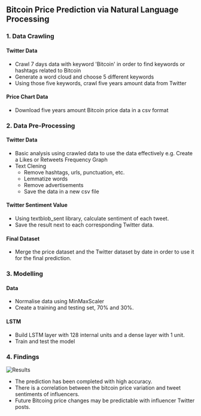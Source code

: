 ## Bitcoin Price Prediction via Natural Language Processing

### 1. Data Crawling
#### Twitter Data
- Crawl 7 days data with keyword 'Bitcoin' in order to find keywords or hashtags related to Bitcoin
- Generate a word cloud and choose 5 different keywords
- Using those five keywords, crawl five years amount data from Twitter
#### Price Chart Data
- Download five years amount Bitcoin price data in a csv format
### 2. Data Pre-Processing
#### Twitter Data
- Basic analysis using crawled data to use the data effectively e.g. Create a Likes or Retweets Frequency Graph
- Text Clening
  - Remove hashtags, urls, punctuation, etc.
  - Lemmatize words
  - Remove advertisements
  - Save the data in a new csv file
#### Twitter Sentiment Value
- Using textblob_sent library, calculate sentiment of each tweet.
- Save the result next to each corresponding Twitter data.
#### Final Dataset
- Merge the price dataset and the Twitter dataset by date in order to use it for the final prediction.
### 3. Modelling
#### Data
- Normalise data using MinMaxScaler
- Create a training and testing set, 70% and 30%.
#### LSTM
- Build LSTM layer with 128 internal units and a dense layer with 1 unit.
- Train and test the model
### 4. Findings
![Results](https://github.com/yunhe1/Bitcoin-Price-Prediction-via-Natural-Language-Processing/blob/master/LSTM%20predition.png)

- The prediction has been completed with high accuracy.
- There is a correlation between the bitcoin price variation and tweet sentiments of influencers.
- Future Bitcoing price changes may be predictable with influencer Twitter posts.
